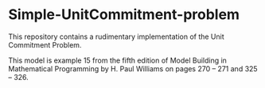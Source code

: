 # Simple-UnitCommitment-problem

This repository contains a rudimentary implementation of the Unit Commitment Problem.

This model is example 15 from the fifth edition of Model Building in Mathematical Programming by H. Paul Williams on pages 270 – 271 and 325 – 326.


